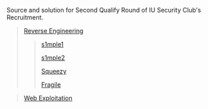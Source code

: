 Source and solution for Second Qualify Round of IU Security Club's Recruitment.

> [Reverse Engineering](./Reverse%20Engineering/)
>> [s1mple1](./Reverse%20Engineering/s1mple1/README.md)
>>
>> [s1mple2](./Reverse%20Engineering/s1mple2/README.md)
>>
>> [Squeezy](./Reverse%20Engineering/Squeezy/README.md)
>>
>> [Fragile](./Reverse%20Engineering/Fragile/README.md)

> [Web Exploitation](./Web%20Exploitation/)
>> 
>>
>> 
>>
>> 
>>
>> 

